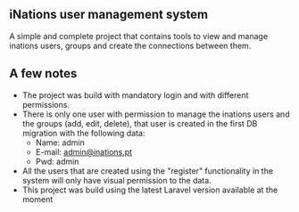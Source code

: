 
## iNations user management system

A simple and complete project that contains tools to view and manage inations users, groups and create the connections between them.

## A few notes

- The project was build with mandatory login and with different permissions.
- There is only one user with permission to manage the inations users and the groups (add, edit, delete), that user is created in the first DB migration with the following data:
    - Name: admin
    - E-mail: admin@inations.pt
    - Pwd: admin
- All the users that are created using the "register" functionality in the system will only have visual permission to the data.
- This project was build using the latest Laravel version available at the moment
